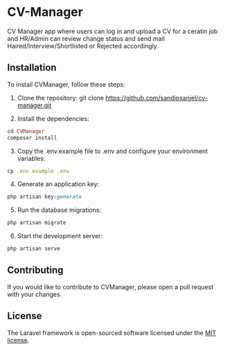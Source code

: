 # CV-Manager

CV Manager app where users can log in and upload a CV for a ceratin job and HR/Admin can review change status and send mail Haired/Interview/Shortlisted or Rejected accordingly.

## Installation

To install CVManager, follow these steps:

1. Clone the repository:
git clone https://github.com/sandipsanjel/cv-manager.git


2. Install the dependencies:
  ```ruby
cd CVManager
composer install
```

3. Copy the .env.example file to .env and configure your environment variables:
```ruby
cp .env.example .env
```

4. Generate an application key:
```ruby
php artisan key:generate
```

5. Run the database migrations:
```ruby
php artisan migrate
```

6. Start the development server:
```ruby
php artisan serve
```

## Contributing

If you would like to contribute to CVManager, please open a pull request with your changes.


## License

The Laravel framework is open-sourced software licensed under the [MIT license](https://opensource.org/licenses/MIT).
